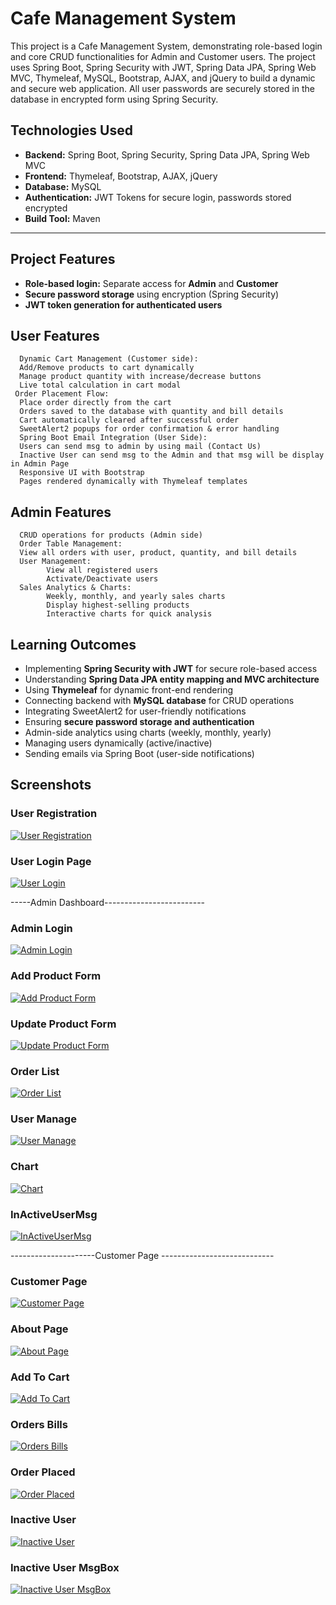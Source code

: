 # Cafe Management System

This project is a Cafe Management System, demonstrating role-based login and core CRUD functionalities for Admin and Customer users.
The project uses Spring Boot, Spring Security with JWT, Spring Data JPA, Spring Web MVC, Thymeleaf, MySQL, Bootstrap, AJAX, and jQuery to build a dynamic and secure web application.
All user passwords are securely stored in the database in encrypted form using Spring Security.

## **Technologies Used**
- **Backend:** Spring Boot, Spring Security, Spring Data JPA, Spring Web MVC  
- **Frontend:** Thymeleaf, Bootstrap, AJAX, jQuery  
- **Database:** MySQL  
- **Authentication:** JWT Tokens for secure login, passwords stored encrypted  
- **Build Tool:** Maven  

---

## **Project Features**
- **Role-based login:** Separate access for **Admin** and **Customer**
- **Secure password storage** using encryption (Spring Security)  
- **JWT token generation for authenticated users**

## User Features ##
      Dynamic Cart Management (Customer side):
      Add/Remove products to cart dynamically
      Manage product quantity with increase/decrease buttons
      Live total calculation in cart modal
     Order Placement Flow: 
      Place order directly from the cart
      Orders saved to the database with quantity and bill details
      Cart automatically cleared after successful order
      SweetAlert2 popups for order confirmation & error handling
      Spring Boot Email Integration (User Side):
      Users can send msg to admin by using mail (Contact Us)
      Inactive User can send msg to the Admin and that msg will be display in Admin Page
      Responsive UI with Bootstrap
      Pages rendered dynamically with Thymeleaf templates

 ## Admin Features ##
      CRUD operations for products (Admin side)
      Order Table Management:
      View all orders with user, product, quantity, and bill details
      User Management: 
            View all registered users
            Activate/Deactivate users
      Sales Analytics & Charts:
            Weekly, monthly, and yearly sales charts
            Display highest-selling products 
            Interactive charts for quick analysis     
## **Learning Outcomes**
- Implementing **Spring Security with JWT** for secure role-based access  
- Understanding **Spring Data JPA entity mapping and MVC architecture**  
- Using **Thymeleaf** for dynamic front-end rendering 
- Connecting backend with **MySQL database** for CRUD operations
- Integrating SweetAlert2 for user-friendly notifications 
- Ensuring **secure password storage and authentication**
- Admin-side analytics using charts (weekly, monthly, yearly)
- Managing users dynamically (active/inactive)
- Sending emails via Spring Boot (user-side notifications)  

## **Screenshots**
### User Registration
[![User Registration](Screenshots/Registeration.png)](Screenshots/Registeration.png)

### User Login Page
[![User Login](Screenshots/Login.png)](Screenshots/Login.png)

-----Admin Dashboard-------------------------

### Admin Login
[![Admin Login](Screenshots/AdminDashboard.png)](screenshots/AdminDashboard.png)

### Add Product Form
[![Add Product Form](Screenshots/AddForm.png)](screenshots/AddForm.png)

### Update Product Form
[![Update Product Form](Screenshots/UpdateForm.png)](screenshots/UpdateForm.png)

### Order List
[![ Order List ](Screenshots/OrderList.png)](screenshots/OrderList.png)

### User Manage
[![ User Manage ](Screenshots/UserManage.png)](screenshots/UserManage.png)

### Chart
[![Chart ](Screenshots/Chart.png)](screenshots/Chart.png)

### InActiveUserMsg
[![InActiveUserMsg ](Screenshots/InactiveUserMsg.png)](screenshots/InactiveUserMsg.png)

---------------------Customer Page ----------------------------

### Customer Page
[![Customer Page](Screenshots/CustomerPage.png)](screenshots/CustomerPage.png)

### About Page
[![About Page](Screenshots/AboutPage.png)](screenshots/AboutPage.png)

### Add To Cart
[![Add To Cart](Screenshots/AddToCart.png)](screenshots/AddToCart.png)

### Orders Bills
[![Orders Bills](Screenshots/Order.png)](screenshots/Order.png)

### Order Placed
[![Order Placed](Screenshots/OrderPlaced.png)](screenshots/OrderPlaced.png)

### Inactive User 
[![Inactive User](Screenshots/InActiveUserScreen.png)](Screenshots/InActiveUserScreen.png)

### Inactive User MsgBox 
[![Inactive User MsgBox](Screenshots/InactiveUserMsgBox.png)](Screenshots/InasctiveUserMsgBox.png)







